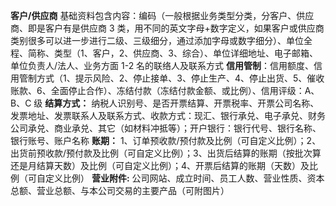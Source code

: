 **客户/供应商**
基础资料包含内容：编码（一般根据业务类型分类，分客户、供应商、即是客户有是供应商 3 类，用不同的英文字母+数字定义，如果客户或供应商类别很多可以进一步进行二级、三级细分，通过添加字母或数字细分）、单位全程、简称、类型（1、客户，2、供应商、3、综合）、单位详细地址、电子邮箱、单位负责人/法人、业务方面 1-2 名的联络人及联系方式
**信用管制**：信用额度、信用管制方式（1、提示风险、2、停止接单、3、停止生产、4、停止出货、5、催收账款、6、全面停止合作）、冻结付款（冻结付款金额、或比例）、信用评级：A、B、C 级 
**结算方式：** 
纳税人识别号、是否开票结算、开票税率、开票公司名称、发票地址、发票联系人及联系方式、收款方式：现汇、银行承兑、电子承兑、财务公司承兑、商业承兑、其它（如材料冲抵等）；开户银行：银行代号、银行名称、银行账号、账户名称 
**账期：**
1、订单预收款/预付款及比例（可自定义比例）；2、出货前预收款/预付款及比例（可自定义比例）；3、出货后结算的账期（按批次算还是月结算天数）及比例（可自定义比例）；4、开票后结算的账期（天数）及比例（可自定义比例） 
**营业附件:**
公司网站、成立时间、员工人数、营业性质、资本总额、营业总额、与本公司交易的主要产品（可附图片） 